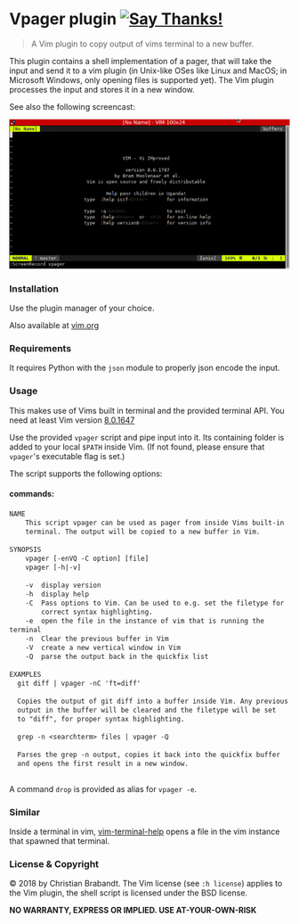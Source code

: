 # Vpager plugin [![Say Thanks!](https://img.shields.io/badge/Say%20Thanks-!-1EAEDB.svg)](https://saythanks.io/to/cb%40256bit.org)
> A Vim plugin to copy output of vims terminal to a new buffer.

This plugin contains a shell implementation of a pager, that will take the
input and send it to a vim plugin (in Unix-like OSes like Linux and MacOS; in
Microsoft Windows, only opening files is supported yet). The Vim plugin
processes the input and stores it in a new window.

See also the following screencast:

![screencast of the plugin](vpager.gif "Screencast")

### Installation
Use the plugin manager of your choice.

Also available at [vim.org](https://www.vim.org/scripts/script.php?script_id=5682)

### Requirements
It requires Python with the `json` module to properly json encode the input.

### Usage
This makes use of Vims built in terminal and the provided terminal API. You need at least Vim version [8.0.1647](https://github.com/vim/vim/releases/tag/v8.0.1647)

Use the provided `vpager` script and pipe input into it.
Its containing folder is added to your local `$PATH` inside Vim.
(If not found, please ensure that `vpager`'s executable flag is set.)

The script supports the following options:

#### commands:
```shell
NAME
    This script vpager can be used as pager from inside Vims built-in
    terminal. The output will be copied to a new buffer in Vim.

SYNOPSIS
    vpager [-enVQ -C option] [file]
    vpager [-h|-v]

    -v  display version
    -h  display help
    -C  Pass options to Vim. Can be used to e.g. set the filetype for
        correct syntax highlighting.
    -e  open the file in the instance of vim that is running the terminal
    -n  Clear the previous buffer in Vim
    -V  create a new vertical window in Vim
    -Q  parse the output back in the quickfix list

EXAMPLES
  git diff | vpager -nC 'ft=diff'

  Copies the output of git diff into a buffer inside Vim. Any previous
  output in the buffer will be cleared and the filetype will be set
  to "diff", for proper syntax highlighting.

  grep -n <searchterm> files | vpager -Q

  Parses the grep -n output, copies it back into the quickfix buffer
  and opens the first result in a new window.
  
```

A command `drop` is provided as alias for `vpager -e`.

### Similar

Inside a terminal in vim, [vim-terminal-help](https://github.com/skywind3000/vim-terminal-help/) opens a file in the vim instance that spawned that terminal.

### License & Copyright

© 2018 by Christian Brabandt. The Vim license (see `:h license`) applies to the Vim plugin, the shell script is licensed under the BSD license.

__NO WARRANTY, EXPRESS OR IMPLIED.  USE AT-YOUR-OWN-RISK__
